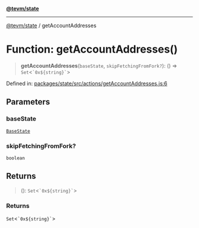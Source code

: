 [**@tevm/state**](../README.md)

***

[@tevm/state](../globals.md) / getAccountAddresses

# Function: getAccountAddresses()

> **getAccountAddresses**(`baseState`, `skipFetchingFromFork?`): () => `Set`\<`` `0x${string}` ``\>

Defined in: [packages/state/src/actions/getAccountAddresses.js:6](https://github.com/evmts/tevm-monorepo/blob/main/packages/state/src/actions/getAccountAddresses.js#L6)

## Parameters

### baseState

[`BaseState`](../type-aliases/BaseState.md)

### skipFetchingFromFork?

`boolean`

## Returns

> (): `Set`\<`` `0x${string}` ``\>

### Returns

`Set`\<`` `0x${string}` ``\>
